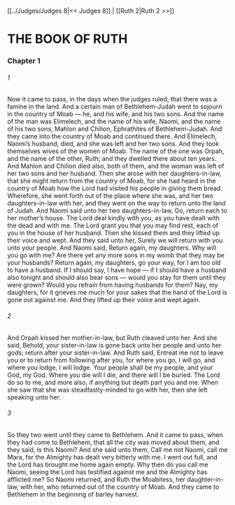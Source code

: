 [[../Judges/Judges 8|<< Judges 8]]  |  [[Ruth 2|Ruth 2 >>]]

# THE BOOK OF RUTH
### Chapter 1
###### 1
Now it came to pass, in the days when the judges ruled, that there was a famine in the land. And a certain man of Bethlehem-Judah went to sojourn in the country of Moab — he, and his wife, and his two sons. And the name of the man was Elimelech, and the name of his wife, Naomi, and the name of his two sons, Mahlon and Chilion, Ephrathites of Bethlehem-Judah. And they came into the country of Moab and continued there. And Elimelech, Naomi’s husband, died, and she was left and her two sons. And they took themselves wives of the women of Moab. The name of the one was Orpah, and the name of the other, Ruth; and they dwelled there about ten years. And Mahlon and Chilion died also, both of them, and the woman was left of her two sons and her husband. Then she arose with her daughters-in-law, that she might return from the country of Moab, for she had heard in the country of Moab how the Lord had visited his people in giving them bread. Wherefore, she went forth out of the place where she was, and her two daughters-in-law with her, and they went on the way to return unto the land of Judah. And Naomi said unto her two daughters-in-law, Go, return each to her mother’s house. The Lord deal kindly with you, as you have dealt with the dead and with me. The Lord grant you that you may find rest, each of you in the house of her husband. Then she kissed them and they lifted up their voice and wept. And they said unto her, Surely we will return with you unto your people. And Naomi said, Return again, my daughters. Why will you go with me? Are there yet any more sons in my womb that they may be your husbands? Return again, my daughters, go your way, for I am too old to have a husband. If I should say, I have hope — if I should have a husband also tonight and should also bear sons — would you stay for them until they were grown? Would you refrain from having husbands for them? Nay, my daughters, for it grieves me much for your sakes that the hand of the Lord is gone out against me. And they lifted up their voice and wept again.

###### 2
And Orpah kissed her mother-in-law, but Ruth cleaved unto her. And she said, Behold, your sister-in-law is gone back unto her people and unto her gods; return after your sister-in-law. And Ruth said, Entreat me not to leave you or to return from following after you, for where you go, I will go, and where you lodge, I will lodge. Your people shall be my people, and your God, my God. Where you die will I die, and there will I be buried. The Lord do so to me, and more also, if anything but death part you and me. When she saw that she was steadfastly-minded to go with her, then she left speaking unto her.

###### 3
So they two went until they came to Bethlehem. And it came to pass, when they had come to Bethlehem, that all the city was moved about them, and they said, Is this Naomi? And she said unto them, Call me not Naomi, call me Mara, for the Almighty has dealt very bitterly with me. I went out full, and the Lord has brought me home again empty. Why then do you call me Naomi, seeing the Lord has testified against me and the Almighty has afflicted me? So Naomi returned, and Ruth the Moabitess, her daughter-in-law, with her, who returned out of the country of Moab. And they came to Bethlehem in the beginning of barley harvest.